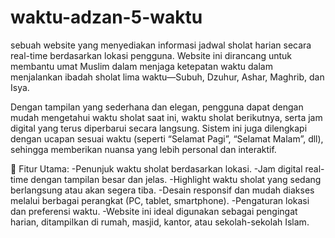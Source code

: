 # waktu-adzan-5-waktu

sebuah website yang menyediakan informasi jadwal sholat harian secara real-time berdasarkan lokasi pengguna. Website ini dirancang untuk membantu umat Muslim dalam menjaga ketepatan waktu dalam menjalankan ibadah sholat lima waktu—Subuh, Dzuhur, Ashar, Maghrib, dan Isya.

Dengan tampilan yang sederhana dan elegan, pengguna dapat dengan mudah mengetahui waktu sholat saat ini, waktu sholat berikutnya, serta jam digital yang terus diperbarui secara langsung. Sistem ini juga dilengkapi dengan ucapan sesuai waktu (seperti “Selamat Pagi”, “Selamat Malam”, dll), sehingga memberikan nuansa yang lebih personal dan interaktif.

🔑 Fitur Utama:
-Penunjuk waktu sholat berdasarkan lokasi.
-Jam digital real-time dengan tampilan besar dan jelas.
-Highlight waktu sholat yang sedang berlangsung atau akan segera tiba.
-Desain responsif dan mudah diakses melalui berbagai perangkat (PC, tablet, smartphone).
-Pengaturan lokasi dan preferensi waktu.
-Website ini ideal digunakan sebagai pengingat harian, ditampilkan di rumah, masjid, kantor, atau sekolah-sekolah Islam.
